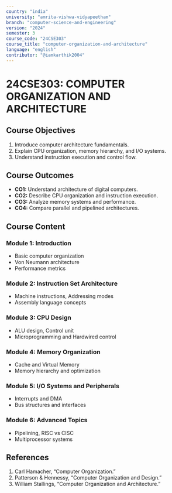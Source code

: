 ```yaml
---
country: "india"
university: "amrita-vishwa-vidyapeetham"
branch: "computer-science-and-engineering"
version: "2024"
semester: 3
course_code: "24CSE303"
course_title: "computer-organization-and-architecture"
language: "english"
contributor: "@iamkarthik2004"
---
```


# 24CSE303: COMPUTER ORGANIZATION AND ARCHITECTURE

## Course Objectives
1. Introduce computer architecture fundamentals.  
2. Explain CPU organization, memory hierarchy, and I/O systems.  
3. Understand instruction execution and control flow.  

## Course Outcomes
* **CO1:** Understand architecture of digital computers.  
* **CO2:** Describe CPU organization and instruction execution.  
* **CO3:** Analyze memory systems and performance.  
* **CO4:** Compare parallel and pipelined architectures.  

## Course Content

### Module 1: Introduction
* Basic computer organization  
* Von Neumann architecture  
* Performance metrics  

### Module 2: Instruction Set Architecture
* Machine instructions, Addressing modes  
* Assembly language concepts  

### Module 3: CPU Design
* ALU design, Control unit  
* Microprogramming and Hardwired control  

### Module 4: Memory Organization
* Cache and Virtual Memory  
* Memory hierarchy and optimization  

### Module 5: I/O Systems and Peripherals
* Interrupts and DMA  
* Bus structures and interfaces  

### Module 6: Advanced Topics
* Pipelining, RISC vs CISC  
* Multiprocessor systems  

## References
1. Carl Hamacher, “Computer Organization.”  
2. Patterson & Hennessy, “Computer Organization and Design.”  
3. William Stallings, “Computer Organization and Architecture.”  

